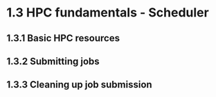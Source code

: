 # 1.3 HPC fundamentals - Scheduler

## 1.3.1 Basic HPC resources

## 1.3.2 Submitting jobs

## 1.3.3 Cleaning up job submission
